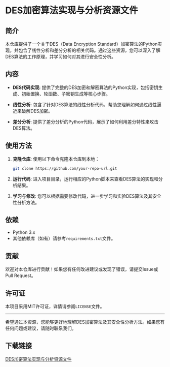 # DES加密算法实现与分析资源文件

## 简介

本仓库提供了一个关于DES（Data Encryption Standard）加密算法的Python实现，并包含了线性分析和差分分析的相关代码。通过这些资源，您可以深入了解DES算法的工作原理，并学习如何对其进行安全性分析。

## 内容

- **DES代码实现**: 提供了完整的DES加密和解密算法的Python实现，包括密钥生成、初始置换、轮函数、子密钥生成等核心步骤。
  
- **线性分析**: 包含了针对DES算法的线性分析代码，帮助您理解如何通过线性逼近来破解DES加密。

- **差分分析**: 提供了差分分析的Python代码，展示了如何利用差分特性来攻击DES算法。

## 使用方法

1. **克隆仓库**: 使用以下命令克隆本仓库到本地：
   ```bash
   git clone https://github.com/your-repo-url.git
   ```

2. **运行代码**: 进入项目目录，运行相应的Python脚本来查看DES算法的实现和分析结果。

3. **学习与修改**: 您可以根据需要修改代码，进一步学习和实验DES算法及其安全性分析方法。

## 依赖

- Python 3.x
- 其他依赖库（如有）请参考`requirements.txt`文件。

## 贡献

欢迎对本仓库进行贡献！如果您有任何改进建议或发现了错误，请提交Issue或Pull Request。

## 许可证

本项目采用MIT许可证，详情请参阅`LICENSE`文件。

---

希望通过本资源，您能够更好地理解DES加密算法及其安全性分析方法。如果您有任何问题或建议，请随时联系我们。

## 下载链接

[DES加密算法实现与分析资源文件](https://pan.quark.cn/s/f1933919530d)